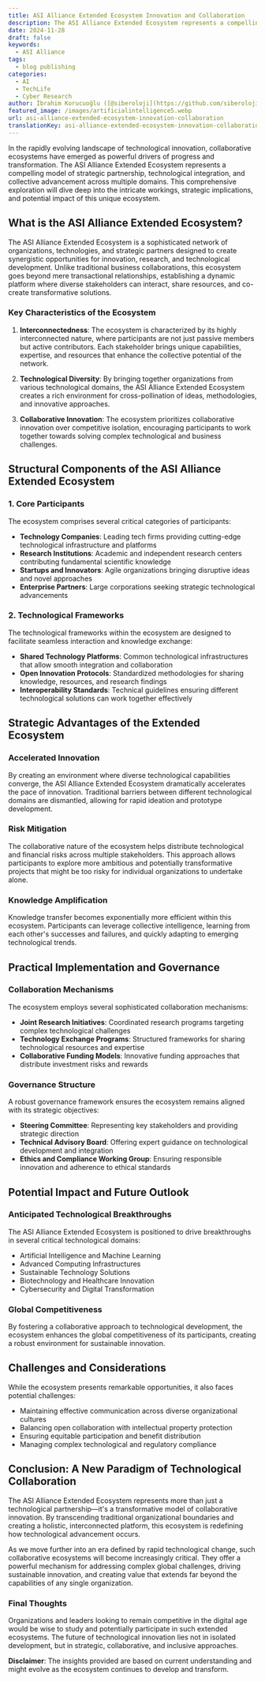 ```yaml
---
title: ASI Alliance Extended Ecosystem Innovation and Collaboration
description: The ASI Alliance Extended Ecosystem represents a compelling model of strategic partnership, technological integration, and collective advancement.
date: 2024-11-28
draft: false
keywords:
  - ASI Alliance
tags:
  - blog publishing
categories:
  - AI
  - TechLife
  - Cyber Research
author: İbrahim Korucuoğlu ([@siberoloji](https://github.com/siberoloji))
featured_image: /images/artificialintelligence5.webp
url: asi-alliance-extended-ecosystem-innovation-collaboration
translationKey: asi-alliance-extended-ecosystem-innovation-collaboration
---
```

In the rapidly evolving landscape of technological innovation, collaborative ecosystems have emerged as powerful drivers of progress and transformation. The ASI Alliance Extended Ecosystem represents a compelling model of strategic partnership, technological integration, and collective advancement across multiple domains. This comprehensive exploration will dive deep into the intricate workings, strategic implications, and potential impact of this unique ecosystem.

## What is the ASI Alliance Extended Ecosystem?

The ASI Alliance Extended Ecosystem is a sophisticated network of organizations, technologies, and strategic partners designed to create synergistic opportunities for innovation, research, and technological development. Unlike traditional business collaborations, this ecosystem goes beyond mere transactional relationships, establishing a dynamic platform where diverse stakeholders can interact, share resources, and co-create transformative solutions.

### Key Characteristics of the Ecosystem

1. **Interconnectedness**: The ecosystem is characterized by its highly interconnected nature, where participants are not just passive members but active contributors. Each stakeholder brings unique capabilities, expertise, and resources that enhance the collective potential of the network.

2. **Technological Diversity**: By bringing together organizations from various technological domains, the ASI Alliance Extended Ecosystem creates a rich environment for cross-pollination of ideas, methodologies, and innovative approaches.

3. **Collaborative Innovation**: The ecosystem prioritizes collaborative innovation over competitive isolation, encouraging participants to work together towards solving complex technological and business challenges.

## Structural Components of the ASI Alliance Extended Ecosystem

### 1. Core Participants

The ecosystem comprises several critical categories of participants:

- **Technology Companies**: Leading tech firms providing cutting-edge technological infrastructure and platforms
- **Research Institutions**: Academic and independent research centers contributing fundamental scientific knowledge
- **Startups and Innovators**: Agile organizations bringing disruptive ideas and novel approaches
- **Enterprise Partners**: Large corporations seeking strategic technological advancements

### 2. Technological Frameworks

The technological frameworks within the ecosystem are designed to facilitate seamless interaction and knowledge exchange:

- **Shared Technology Platforms**: Common technological infrastructures that allow smooth integration and collaboration
- **Open Innovation Protocols**: Standardized methodologies for sharing knowledge, resources, and research findings
- **Interoperability Standards**: Technical guidelines ensuring different technological solutions can work together effectively

## Strategic Advantages of the Extended Ecosystem

### Accelerated Innovation

By creating an environment where diverse technological capabilities converge, the ASI Alliance Extended Ecosystem dramatically accelerates the pace of innovation. Traditional barriers between different technological domains are dismantled, allowing for rapid ideation and prototype development.

### Risk Mitigation

The collaborative nature of the ecosystem helps distribute technological and financial risks across multiple stakeholders. This approach allows participants to explore more ambitious and potentially transformative projects that might be too risky for individual organizations to undertake alone.

### Knowledge Amplification

Knowledge transfer becomes exponentially more efficient within this ecosystem. Participants can leverage collective intelligence, learning from each other's successes and failures, and quickly adapting to emerging technological trends.

## Practical Implementation and Governance

### Collaboration Mechanisms

The ecosystem employs several sophisticated collaboration mechanisms:

- **Joint Research Initiatives**: Coordinated research programs targeting complex technological challenges
- **Technology Exchange Programs**: Structured frameworks for sharing technological resources and expertise
- **Collaborative Funding Models**: Innovative funding approaches that distribute investment risks and rewards

### Governance Structure

A robust governance framework ensures the ecosystem remains aligned with its strategic objectives:

- **Steering Committee**: Representing key stakeholders and providing strategic direction
- **Technical Advisory Board**: Offering expert guidance on technological development and integration
- **Ethics and Compliance Working Group**: Ensuring responsible innovation and adherence to ethical standards

## Potential Impact and Future Outlook

### Anticipated Technological Breakthroughs

The ASI Alliance Extended Ecosystem is positioned to drive breakthroughs in several critical technological domains:

- Artificial Intelligence and Machine Learning
- Advanced Computing Infrastructures
- Sustainable Technology Solutions
- Biotechnology and Healthcare Innovation
- Cybersecurity and Digital Transformation

### Global Competitiveness

By fostering a collaborative approach to technological development, the ecosystem enhances the global competitiveness of its participants, creating a robust environment for sustainable innovation.

## Challenges and Considerations

While the ecosystem presents remarkable opportunities, it also faces potential challenges:

- Maintaining effective communication across diverse organizational cultures
- Balancing open collaboration with intellectual property protection
- Ensuring equitable participation and benefit distribution
- Managing complex technological and regulatory compliance

## Conclusion: A New Paradigm of Technological Collaboration

The ASI Alliance Extended Ecosystem represents more than just a technological partnership—it's a transformative model of collaborative innovation. By transcending traditional organizational boundaries and creating a holistic, interconnected platform, this ecosystem is redefining how technological advancement occurs.

As we move further into an era defined by rapid technological change, such collaborative ecosystems will become increasingly critical. They offer a powerful mechanism for addressing complex global challenges, driving sustainable innovation, and creating value that extends far beyond the capabilities of any single organization.

### Final Thoughts

Organizations and leaders looking to remain competitive in the digital age would be wise to study and potentially participate in such extended ecosystems. The future of technological innovation lies not in isolated development, but in strategic, collaborative, and inclusive approaches.

**Disclaimer**: The insights provided are based on current understanding and might evolve as the ecosystem continues to develop and transform.
